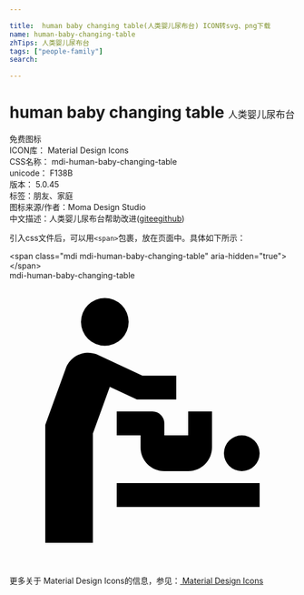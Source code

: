 ```yaml
---

title:  human baby changing table(人类婴儿尿布台) ICON转svg、png下载
name: human-baby-changing-table
zhTips: 人类婴儿尿布台
tags: ["people-family"]
search: 

---
```


# human baby changing table  <small style="font-size: 60%;font-weight: 100">人类婴儿尿布台</small>


<div class="detail-page">
<p>
<span><span class="badge-success badge">免费图标</span> </span>
<br/>
<span>
ICON库：
<span class="badge-secondary badge">Material Design Icons</span> 
</span>
<br/>
<span>
CSS名称：
<span class="badge-secondary badge">mdi-human-baby-changing-table</span> 
</span>
<br/>
<span>
unicode：
<span class="badge-secondary badge">F138B</span> 
<copy-btn content='F138B' btn-title=""></copy-btn>
<copy-btn :content='String.fromCodePoint(parseInt("F138B", 16))' btn-title="复制U"></copy-btn>
</span>
<br/>
<span>
版本：
<span class="badge-secondary badge">5.0.45</span> 
</span><br/><span>标签：<span class="badge-light badge"><router-link to="/tags/people-family.html">朋友、家庭</router-link></span></span>
<br/>
<span>图标来源/作者：<span class="badge-light badge">Moma Design Studio</span></span> 
<br/>
<span class="zh-detail">中文描述：<span class="badge-primary badge">人类婴儿尿布台</span><span class="help-link"><span>帮助改进</span>(<a href="https://gitee.com/liuwave/icon-helper/edit/master/json/material/human-baby-changing-table.json" target="_blank" rel="noopener noreferrer">gitee</a><a href="https://github.com/liuwave/icon-helper/edit/master/json/material/human-baby-changing-table.json" target="_blank" rel="noopener noreferrer">github</a></span>)</span><br/>
</p>
</div>
<div class="alert alert-dark">
  <i class="mdi mdi-human-baby-changing-table mdi-48px"></i>
  <i class="mdi mdi-human-baby-changing-table mdi-36px"></i>
  <i class="mdi mdi-human-baby-changing-table mdi-24px"></i>
  <i class="mdi mdi-human-baby-changing-table mdi-18px"></i>
</div>
<div>
  <p>引入css文件后，可以用<code>&lt;span&gt;</code>包裹，放在页面中。具体如下所示：    
  </p>
  <div class="alert alert-primary" style="font-size: 14px">
    &lt;span class="mdi mdi-human-baby-changing-table" aria-hidden="true"&gt;&lt;/span&gt;
    <copy-btn content='<span class="mdi mdi-human-baby-changing-table" aria-hidden="true"></span>'></copy-btn>
  </div>
  <div class="alert alert-secondary">
    <i class="mdi mdi-human-baby-changing-table"
    style="font-size: 24px"
    aria-hidden="true"></i> mdi-human-baby-changing-table
    <copy-btn content="mdi-human-baby-changing-table" btn-title="复制图标名称"></copy-btn>
  </div>
</div>
<div id="svg" class="svg-wrap">
<svg xmlns="http://www.w3.org/2000/svg" viewBox="0 0 24 24"><path d="M6.5 6.08C5.72 6.12 5 6.62 4.72 7.4L3 12.13V22H7V12.84L8.42 8.94L10.7 10H14V8H11.15L7.29 6.2C7.03 6.11 6.76 6.07 6.5 6.08M9 17H21V19H9M10 3.5A2 2 0 0 1 8 5.5A2 2 0 0 1 6 3.5A2 2 0 0 1 8 1.5A2 2 0 0 1 10 3.5M21 14.5A1.5 1.5 0 0 1 19.5 16A1.5 1.5 0 0 1 18 14.5A1.5 1.5 0 0 1 19.5 13A1.5 1.5 0 0 1 21 14.5M9 11V13H11V14C11 15.11 11.89 16 13 16H15C16.11 16 17 15.11 17 14V11H15V13H13V12A1 1 0 0 0 12 11Z" /></svg>
</div>
<detail full-name='mdi-human-baby-changing-table'></detail>
    
<div><p>更多关于 Material Design Icons的信息，参见：<a target="_blank" href="https://iconhelper.cn/material.html"> Material Design Icons</a>
</p></div>
